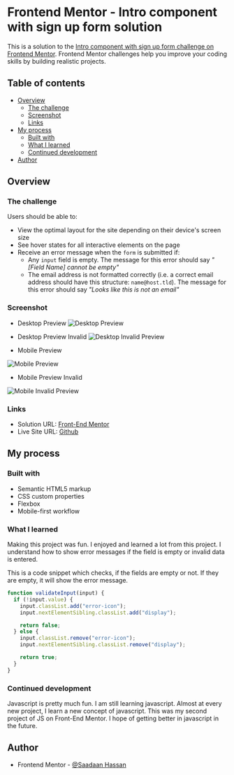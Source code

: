 # Frontend Mentor - Intro component with sign up form solution

This is a solution to the [Intro component with sign up form challenge on Frontend Mentor](https://www.frontendmentor.io/challenges/intro-component-with-signup-form-5cf91bd49edda32581d28fd1). Frontend Mentor challenges help you improve your coding skills by building realistic projects. 

## Table of contents

- [Overview](#overview)
  - [The challenge](#the-challenge)
  - [Screenshot](#screenshot)
  - [Links](#links)
- [My process](#my-process)
  - [Built with](#built-with)
  - [What I learned](#what-i-learned)
  - [Continued development](#continued-development)
- [Author](#author)

## Overview

### The challenge

Users should be able to:

- View the optimal layout for the site depending on their device's screen size
- See hover states for all interactive elements on the page
- Receive an error message when the `form` is submitted if:
  - Any `input` field is empty. The message for this error should say *"[Field Name] cannot be empty"*
  - The email address is not formatted correctly (i.e. a correct email address should have this structure: `name@host.tld`). The message for this error should say *"Looks like this is not an email"*

### Screenshot

- Desktop Preview
![Desktop Preview](./screen-shots/Desktop-Invalid-Preview.png)

- Desktop Preview Invalid
![Desktop Invalid Preview](./screen-shots/Desktop-Invalid-Preview.png)

- Mobile Preview

![Mobile Preview](./screen-shots/Mobile-Preview.png)

- Mobile Preview Invalid

![Mobile Invalid Preview](./screen-shots/Mobile-Invalid-Preview.png)

### Links

- Solution URL: [Front-End Mentor](https://your-solution-url.com)
- Live Site URL: [Github](https://saadaan-hassan.github.io/intro-component-with-sign-up-form/?fname=ads&lname=asdf&email=saadaanhs%40gmail.com&password=asd#)

## My process

### Built with

- Semantic HTML5 markup
- CSS custom properties
- Flexbox
- Mobile-first workflow

### What I learned

Making this project was fun. I enjoyed and learned a lot from this project. I understand how to show error messages if the field is empty or invalid data is entered. 

This is a code snippet which checks, if the fields are empty or not. If they are empty, it will show the error message.

```js
function validateInput(input) {
  if (!input.value) {
    input.classList.add("error-icon");
    input.nextElementSibling.classList.add("display");

    return false;
  } else {
    input.classList.remove("error-icon");
    input.nextElementSibling.classList.remove("display");

    return true;
  }
}
```

### Continued development
Javascript is pretty much fun. I am still learning javascript. Almost at every new project, I learn a new concept of javascript. This was my second project of JS on Front-End Mentor. I hope of getting better in javascript in the future.

## Author

- Frontend Mentor - [@Saadaan Hassan](https://www.frontendmentor.io/profile/Saadaan-Hassan)